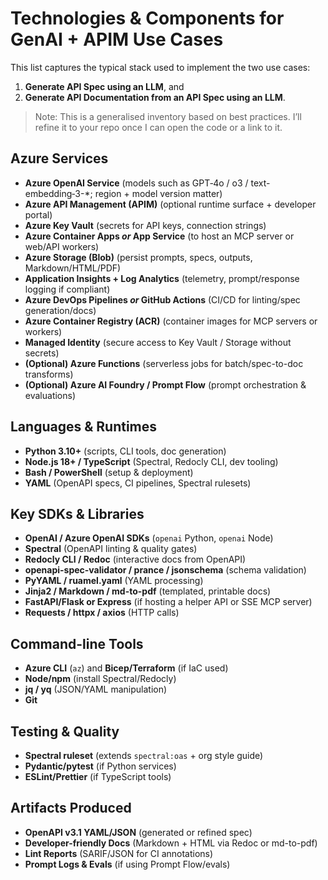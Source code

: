 # Technologies & Components for GenAI + APIM Use Cases

This list captures the typical stack used to implement the two use cases:
1) **Generate API Spec using an LLM**, and  
2) **Generate API Documentation from an API Spec using an LLM**.

> Note: This is a generalised inventory based on best practices. I’ll refine it to your repo once I can open the code or a link to it.

## Azure Services
- **Azure OpenAI Service** (models such as GPT‑4o / o3 / text-embedding‑3-*; region + model version matter)
- **Azure API Management (APIM)** (optional runtime surface + developer portal)
- **Azure Key Vault** (secrets for API keys, connection strings)
- **Azure Container Apps _or_ App Service** (to host an MCP server or web/API workers)
- **Azure Storage (Blob)** (persist prompts, specs, outputs, Markdown/HTML/PDF)
- **Application Insights + Log Analytics** (telemetry, prompt/response logging if compliant)
- **Azure DevOps Pipelines _or_ GitHub Actions** (CI/CD for linting/spec generation/docs)
- **Azure Container Registry (ACR)** (container images for MCP servers or workers)
- **Managed Identity** (secure access to Key Vault / Storage without secrets)
- **(Optional) Azure Functions** (serverless jobs for batch/spec-to-doc transforms)
- **(Optional) Azure AI Foundry / Prompt Flow** (prompt orchestration & evaluations)

## Languages & Runtimes
- **Python 3.10+** (scripts, CLI tools, doc generation)
- **Node.js 18+ / TypeScript** (Spectral, Redocly CLI, dev tooling)
- **Bash / PowerShell** (setup & deployment)
- **YAML** (OpenAPI specs, CI pipelines, Spectral rulesets)

## Key SDKs & Libraries
- **OpenAI / Azure OpenAI SDKs** (`openai` Python, `openai` Node)
- **Spectral** (OpenAPI linting & quality gates)
- **Redocly CLI / Redoc** (interactive docs from OpenAPI)
- **openapi-spec-validator / prance / jsonschema** (schema validation)
- **PyYAML / ruamel.yaml** (YAML processing)
- **Jinja2 / Markdown / md-to-pdf** (templated, printable docs)
- **FastAPI/Flask or Express** (if hosting a helper API or SSE MCP server)
- **Requests / httpx / axios** (HTTP calls)

## Command-line Tools
- **Azure CLI** (`az`) and **Bicep/Terraform** (if IaC used)
- **Node/npm** (install Spectral/Redocly)
- **jq / yq** (JSON/YAML manipulation)
- **Git**

## Testing & Quality
- **Spectral ruleset** (extends `spectral:oas` + org style guide)
- **Pydantic/pytest** (if Python services)
- **ESLint/Prettier** (if TypeScript tools)

## Artifacts Produced
- **OpenAPI v3.1 YAML/JSON** (generated or refined spec)
- **Developer-friendly Docs** (Markdown + HTML via Redoc or md-to-pdf)
- **Lint Reports** (SARIF/JSON for CI annotations)
- **Prompt Logs & Evals** (if using Prompt Flow/evals)
